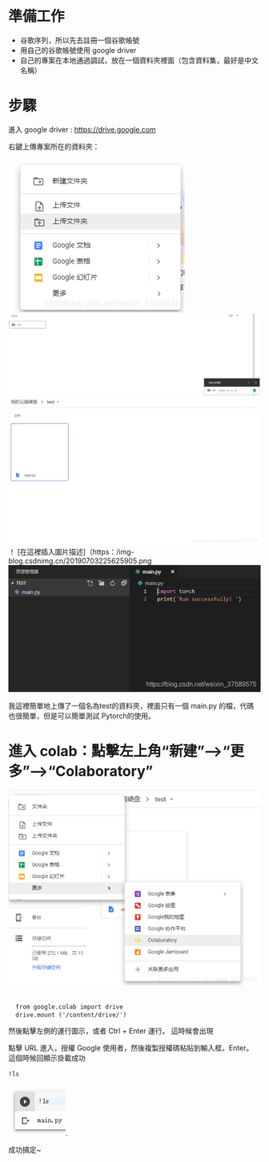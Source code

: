# 準備工作
- 谷歌序列，所以先去註冊一個谷歌帳號
- 用自己的谷歌帳號使用 google driver 
- 自己的專案在本地通過調試，放在一個資料夾裡面（包含資料集，最好是中文名稱）
# 步驟
進入 google driver : https://drive.google.com

右鍵上傳專案所在的資料夾：

![image](09e3e7b3f4f97f13f0683c6262b061cf.png)
![image](6d5b17a2434dfaf201c8937f640859ae.png)
![image](4d37927a4ededb77836a7e92e4dfbcb0.png)
！ [在這裡插入圖片描述]（https：/img-blog.csdnimg.cn/20190703225625905.png
![image](50e94fca8deab91da2924ed5be31a3e5.png)

我這裡簡單地上傳了一個名為test的資料夾，裡面只有一個 main.py 的檔，代碼也很簡單，但是可以簡單測試 Pytorch的使用。
# 進入 colab：點擊左上角“新建”—->“更多”-->“Colaboratory”
![image](f59910d800495b82f1ffaab500684cd2.png)

```

  from google.colab import drive 
  drive.mount ('/content/drive/')

```
然後點擊左側的運行圖示，或者 Ctrl + Enter 運行。 這時候會出現

點擊 URL 進入，授權 Google 使用者，然後複製授權碼粘貼到輸入框，Enter。 這個時候回顯示掛載成功
```
!ls
```
![image](d42ffb4e9c6b005b3a0bb3efb374dd28.png).

成功搞定~







